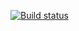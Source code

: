 [![Build status](https://ci.appveyor.com/api/projects/status/id4c2hq6wfm5cvhk?svg=true)](https://ci.appveyor.com/project/MaksimNosov/gradle-3-web-interface-testing-selenium-selenide-t)